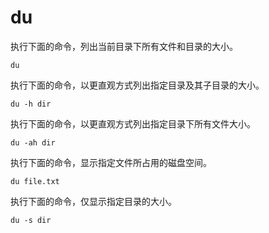 # du

执行下面的命令，列出当前目录下所有文件和目录的大小。

```
du
```

执行下面的命令，以更直观方式列出指定目录及其子目录的大小。

```
du -h dir
```

执行下面的命令，以更直观方式列出指定目录下所有文件大小。

```
du -ah dir
```

执行下面的命令，显示指定文件所占用的磁盘空间。

```
du file.txt
```

执行下面的命令，仅显示指定目录的大小。

```
du -s dir
```

